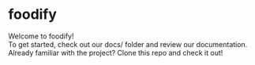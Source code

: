 # foodify
<p>Welcome to foodify!<br>
   To get started, check out our docs/ folder and review our documentation.<br>
   Already familiar with the project? Clone this repo and check it out!</p>
